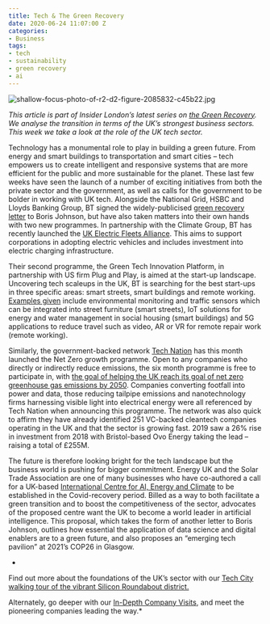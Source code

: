 ```yaml
---
title: Tech & The Green Recovery
date: 2020-06-24 11:07:00 Z
categories:
- Business
tags:
- tech
- sustainability
- green recovery
- ai
---
```


![shallow-focus-photo-of-r2-d2-figure-2085832-c45b22.jpg](/uploads/shallow-focus-photo-of-r2-d2-figure-2085832-c45b22.jpg)

*This article is part of Insider London’s latest series on [the Green Recovery](https://www.insiderlondon.com/blog/green-recovery-for-businesses/). We analyse the transition in terms of the UK’s strongest business sectors. This week we take a look at the role of the UK tech sector.*

Technology has a monumental role to play in building a green future. From energy and smart buildings to transportation and smart cities – tech empowers us to create intelligent and responsive systems that are more efficient for the public and more sustainable for the planet. These last few weeks have seen the launch of a number of exciting initiatives from both the private sector and the government, as well as calls for the government to be bolder in working with UK tech.
Alongside the National Grid, HSBC and Lloyds Banking Group, BT signed the widely-publicised [green recovery letter](https://www.theguardian.com/business/2020/jun/01/top-business-leaders-call-on-boris-johnson-to-set-out-green-recovery-plan) to Boris Johnson, but have also taken matters into their own hands with two new programmes.  In partnership with the Climate Group, BT has recently launched the [UK Electric Fleets Alliance](https://www.techuk.org/insights/opinions/item/17817-playing-our-part-in-the-green-recovery). This aims to support corporations in adopting electric vehicles and includes investment into electric charging infrastructure.

Their second programme, the Green Tech Innovation Platform, in partnership with US firm Plug and Play, is aimed at the start-up landscape. Uncovering tech scaleups in the UK, BT is searching for the best start-ups in three specific areas: smart streets, smart buildings and remote working. [Examples given](https://www.ispreview.co.uk/index.php/2020/06/bt-strategy-targets-green-recovery-from-covid-19-crisis.html) include environmental monitoring and traffic sensors which can be integrated into street furniture (smart streets), IoT solutions for energy and water management in social housing (smart buildings) and 5G applications to reduce travel such as video, AR or VR for remote repair work (remote working). 

Similarly, the government-backed network [Tech Nation](https://technation.io/?gclid=CjwKCAjwrcH3BRApEiwAxjdPTUcX7DL-Vxfs1Ne35WUOCalN-73EBh6SuepYEG3bU2luYkcbf7-PrhoC06UQAvD_BwE) has this month launched the Net Zero growth programme. Open to any companies who directly or indirectly reduce emissions, the six month programme is free to participate in, with [the goal of helping the UK reach its goal of net zero greenhouse gas emissions by 2050](https://businessnewswales.com/tech-nation-opens-applications-for-fintech-and-applied-ai-growth-programmes/). Companies converting footfall into power and data, those reducing tailpipe emissions and nanotechnology firms harnessing visible light into electrical energy were all referenced by Tech Nation when announcing this programme. The network was also quick to affirm they have already identified 251 VC-backed cleantech companies operating in the UK and that the sector is growing fast. 2019 saw a 26% rise in investment from 2018 with Bristol-based Ovo Energy taking the lead – raising a total of £255M.

The future is therefore looking bright for the tech landscape but the business world is pushing for bigger commitment. Energy UK and the Solar Trade Association are one of many businesses who have co-authored a call for a UK-based [International Centre for AI, Energy and Climate](https://www.current-news.co.uk/news/call-to-establish-100m-centre-for-ai-energy-and-climate-as-uk-risks-falling-behind) to be established in the Covid-recovery period. Billed as a way to both facilitate a green transition and to boost the competitiveness of the sector, advocates of the proposed centre want the UK to become a world leader in artificial intelligence. This proposal, which takes the form of another letter to Boris Johnson, outlines how essential the application of data science and digital enablers are to a green future, and also proposes an “emerging tech pavilion” at 2021’s COP26 in Glasgow.

*
Find out more about the foundations of the UK’s sector with our [Tech City walking tour of the vibrant Silicon Roundabout district.](https://www.insiderlondon.com/london/educational-tours/silicon-roundabout-and-tech-city-tour/)

Alternately, go deeper with our [In-Depth Company Visits](https://www.insiderlondon.com/london/company-visits/), and meet the pioneering companies leading the way.*
